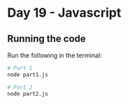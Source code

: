 # Day 19 - Javascript

## Running the code

Run the following in the terminal:

```bash
# Part 1
node part1.js

# Part 2
node part2.js
```
